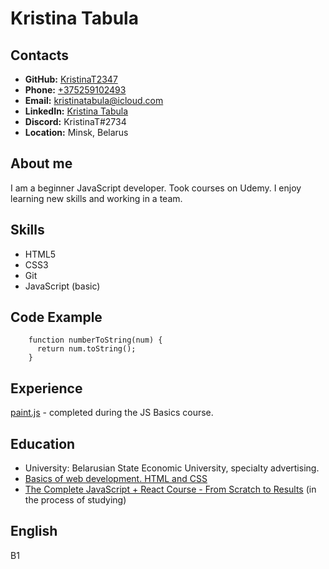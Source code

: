 # Kristina Tabula

## Contacts

* **GitHub:** [KristinaT2347](https://github.com/KristinaT2347)
* **Phone:** [+375259102493](tel:+375259102493)
* **Email:** <kristinatabula@icloud.com>
* **LinkedIn:** [Kristina Tabula](https://www.linkedin.com/in/kristinatabula/)
* **Discord:** KristinaT#2734
* **Location:** Minsk, Belarus

## About me

I am a beginner JavaScript developer. Took courses on Udemy. I enjoy learning new skills and working in a team.

## Skills

* HTML5
* CSS3
* Git
* JavaScript (basic)

## Code Example

        function numberToString(num) {
          return num.toString();
        }

## Experience

[paint.js](https://github.com/KristinaT2347/paint.js) - completed during the JS Basics course.

## Education

* University: Belarusian State Economic University, specialty advertising.
* [Basics of web development. HTML and CSS](https://www.udemy.com/course/html5-oz)
* [The Complete JavaScript + React Course - From Scratch to Results](https://www.udemy.com/course/javascript_full) (in the process of studying)

## English
B1




